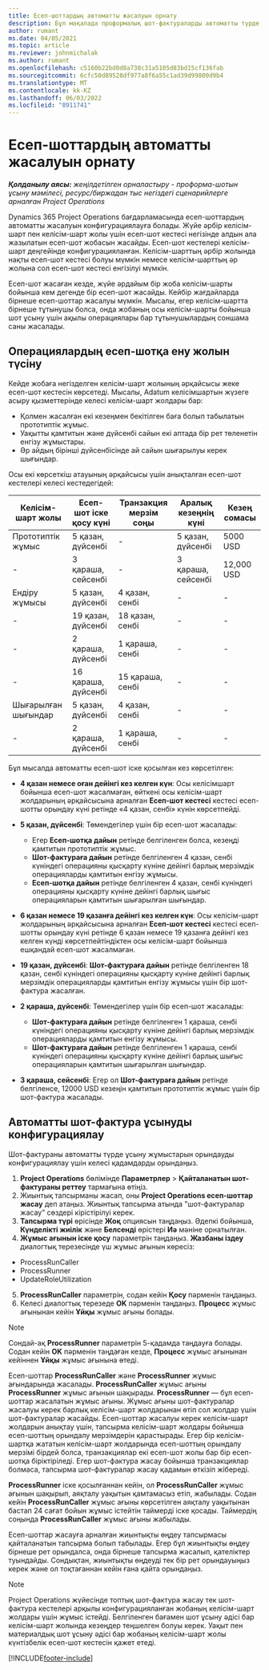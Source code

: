 ```yaml
---
title: Есеп-шоттардың автоматты жасалуын орнату
description: Бұл мақалада проформалық шот-фактураларды автоматты түрде жасауды орнату және конфигурациялау туралы ақпарат берілген.
author: rumant
ms.date: 04/05/2021
ms.topic: article
ms.reviewer: johnmichalak
ms.author: rumant
ms.openlocfilehash: c5160b22bd0d8a738c31a5105d83bd15cf136fab
ms.sourcegitcommit: 6cfc50d89528df977a8f6a55c1ad39d99800d9b4
ms.translationtype: MT
ms.contentlocale: kk-KZ
ms.lasthandoff: 06/03/2022
ms.locfileid: "8911741"
---
```

# <a name="set-up-automatic-invoice-creation"></a>Есеп-шоттардың автоматты жасалуын орнату 
 
_**Қолданылу аясы:** жеңілдетілген орналастыру - проформа-шотын ұсыну мәмілесі, ресурс/биржадан тыс негіздегі сценарийлерге арналған Project Operations_

Dynamics 365 Project Operations бағдарламасында есеп-шоттардың автоматты жасалуын конфигурациялауға болады. Жүйе әрбір келісім-шарт пен келісім-шарт жолы үшін есеп-шот кестесі негізінде алдын ала жазылатын есеп-шот жобасын жасайды. Есеп-шот кестелері келісім-шарт деңгейінде конфигурацияланған. Келісім-шарттың әрбір жолында нақты есеп-шот кестесі болуы мүмкін немесе келісім-шарттың әр жолына сол есеп-шот кестесі енгізілуі мүмкін.

Есеп-шот жасаған кезде, жүйе әрдайым бір жоба келісім-шарты бойынша кем дегенде бір есеп-шот жасайды. Кейбір жағдайларда бірнеше есеп-шоттар жасалуы мүмкін. Мысалы, егер келісім-шартта бірнеше тұтынушы болса, онда жобаның осы келісім-шарты бойынша шот ұсыну үшін ақылы операциялары бар тұтынушылардың соншама саны жасалады.

## <a name="understand-how-transactions-are-included-on-an-invoice"></a>Операциялардың есеп-шотқа ену жолын түсіну 

Кейде жобаға негізделген келісім-шарт жолының әрқайсысы жеке есеп-шот кестесін көрсетеді. Мысалы, Adatum келісімшартын жүзеге асыру қызметтерінде келесі келісім-шарт жолдары бар:

- Қолмен жасалған екі кезеңмен бекітілген баға болып табылатын прототиптік жұмыс.
- Уақытты қамтитын және дүйсенбі сайын екі аптада бір рет төленетін енгізу жұмыстары.
- Әр айдың бірінші дүйсенбісінде ай сайын шығарылуы керек шығындар.

Осы екі көрсеткіш атауының әрқайсысы үшін анықталған есеп-шот кестелері келесі кестедегідей:

| Келісім-шарт жолы | Есеп-шот іске қосу күні | Транзакция мерзім соңы | Аралық кезеңнің күні | Кезең сомасы |
| --- | --- | --- | --- | --- |
| Прототиптік жұмыс | 5 қазан, дүйсенбі | - | 5 қазан, дүйсенбі | 5000 USD |
| - | 3 қараша, сейсенбі | - | 3 қараша, сейсенбі | 12,000 USD |
| Ендіру жұмысы | 5 қазан, дүйсенбі | 4 қазан, сенбі | - | - |
| - | 19 қазан, дүйсенбі | 18 қазан, сенбі | - | - |
| - | 2 қараша, дүйсенбі | 1 қараша, сенбі | - | - |
| - | 16 қараша, дүйсенбі | 15 қараша, сенбі | - | - |
| Шығарылған шығындар | 5 қазан, дүйсенбі | 4 қазан, сенбі | - | - |
| - | 2 қараша, дүйсенбі | 1 қараша, сенбі | - | - |

Бұл мысалда автоматты есеп-шот іске қосылған кез көрсетілген:

- **4 қазан немесе оған дейінгі кез келген күн**: Осы келісімшарт бойынша есеп-шот жасалмаған, өйткені осы келісім-шарт жолдарының әрқайсысына арналған **Есеп-шот кестесі** кестесі есеп-шотты орындау күні ретінде «4 қазан, сенбі» күнін көрсетпейді.
- **5 қазан, дүйсенбі**: Төмендегілер үшін бір есеп-шот жасалады:

    - Егер **Есеп-шотқа дайын** ретінде белгіленген болса, кезеңді қамтитын прототиптік жұмыс.
    - **Шот-фактураға дайын** ретінде белгіленген 4 қазан, сенбі күніндегі операцияны қысқарту күніне дейінгі барлық мерзімдік операцияларды қамтитын енгізу жұмысы.
    - **Есеп-шотқа дайын** ретінде белгіленген 4 қазан, сенбі күніндегі операцияны қысқарту күніне дейінгі барлық шығыс операцияларын қамтитын шығарылған шығындар.
  
- **6 қазан немесе 19 қазанға дейінгі кез келген күн**: Осы келісім-шарт жолдарының әрқайсысына арналған **Есеп-шот кестесі** кестесі есеп-шотты орындау күні ретінде 6 қазан немесе 19 қазанға дейінгі кез келген күнді көрсетпейтіндіктен осы келісім-шарт бойынша ешқандай есеп-шот жасалмаған.
- **19 қазан, дүйсенбі**: **Шот-фактураға дайын** ретінде белгіленген 18 қазан, сенбі күніндегі операцияны қысқарту күніне дейінгі барлық мерзімдік операцияларды қамтитын енгізу жұмысы үшін бір шот-фактура жасалған.
- **2 қараша, дүйсенбі**: Төмендегілер үшін бір есеп-шот жасалады:

    - **Шот-фактураға дайын** ретінде белгіленген 1 қараша, сенбі күніндегі операцияны қысқарту күніне дейінгі барлық мерзімдік операцияларды қамтитын енгізу жұмысы.
    - **Шот-фактураға дайын** ретінде белгіленген 1 қараша, сенбі күніндегі операцияны қысқарту күніне дейінгі барлық шығыс операцияларын қамтитын шығарылған шығындар.

- **3 қараша, сейсенбі**: Егер ол **Шот-фактураға дайын** ретінде белгіленсе, 12000 USD кезеңін қамтитын прототиптік жұмыс үшін бір шот-фактура жасалады.

## <a name="configure-automatic-invoicing"></a>Автоматты шот-фактура ұсынуды конфигурациялау

Шот-фактураны автоматты түрде ұсыну жұмыстарын орындауды конфигурациялау үшін келесі қадамдарды орындаңыз.

1. **Project Operations** бөлімінде **Параметрлер** > **Қайталанатын шот-фактураны реттеу** тармағына өтіңіз.
2. Жиынтық тапсырманы жасап, оны **Project Operations есеп-шоттар жасау** деп атаңыз. Жиынтық тапсырма атында "шот-фактуралар жасау" сөздері кірістірілуі керек.
3. **Тапсырма түрі** өрісінде **Жоқ** опциясын таңдаңыз. Әдепкі бойынша, **Күнделікті жиілік** және **Белсенді** өрістері **Иә** мәніне орнатылған.
4. **Жұмыс ағынын іске қосу** параметрін таңдаңыз. **Жазбаны іздеу** диалогтық терезесінде үш жұмыс ағынын көресіз:

- ProcessRunCaller
- ProcessRunner
- UpdateRoleUtilization

5. **ProcessRunCaller** параметрін, содан кейін **Қосу** пәрменін таңдаңыз.
6. Келесі диалогтық терезеде **OK** пәрменін таңдаңыз. **Процесс** жұмыс ағынынан кейін **Ұйқы** жұмыс ағыны болады. 

> [!NOTE]
> Сондай-ақ **ProcessRunner** параметрін 5-қадамда таңдауға болады. Содан кейін **OK** пәрменін таңдаған кезде, **Процесс** жұмыс ағынынан кейіннен **Ұйқы** жұмыс ағынына өтеді.

Есеп-шоттар **ProcessRunCaller** және **ProcessRunner** жұмыс ағындарында жасалады. **ProcessRunCaller** жұмыс ағыны **ProcessRunner** жұмыс ағынын шақырады. **ProcessRunner** — бұл есеп-шоттар жасалатын жұмыс ағыны. Жұмыс ағыны шот-фактуралар жасалуы керек барлық келісім-шарт жолдарынан өтіп сол жолдар үшін шот-фактуралар жасайды. Есеп-шоттар жасалуы керек келісім-шарт жолдарын анықтау үшін, тапсырма келісім-шарт жолдары бойынша есеп-шоттың орындалу мерзімдерін қарастырады. Егер бір келісім-шартқа жататын келісім-шарт жолдарында есеп-шоттың орындалу мерзімі бірдей болса, транзакциялар екі есеп-шот жолы бар бір есеп-шотқа біріктіріледі. Егер шот-фактура жасау бойынша транзакциялар болмаса, тапсырма шот-фактуралар жасау қадамын өткізіп жібереді.

**ProcessRunner** іске қосылғаннан кейін, ол **ProcessRunCaller** жұмыс ағынын шақырып, аяқталу уақытын қамтамасыз етіп, жабылады. Содан кейін **ProcessRunCaller** жұмыс ағыны көрсетілген аяқталу уақытынан бастап 24 сағат бойын жұмыс істейтін таймерді іске қосады. Таймердің соңында **ProcessRunCaller** жұмыс ағыны жабылады.

Есеп-шоттар жасауға арналған жиынтықты өңдеу тапсырмасы қайталанатын тапсырма болып табылады. Егер бұл жиынтықты өңдеу бірнеше рет орындалса, онда бірнеше тапсырма жасалып, қателіктер туындайды. Сондықтан, жиынтықты өңдеуді тек бір рет орындауыңыз керек және ол тоқтағаннан кейін ғана қайта орындаңыз.

> [!NOTE]
> Project Operations жүйесінде топтық шот-фактура жасау тек шот-фактура кестелері арқылы конфигурацияланған жобаның келісім-шарт жолдары үшін жұмыс істейді. Белгіленген бағамен шот ұсыну әдісі бар келісім-шарт жолында кезеңдер теңшелген болуы керек. Уақыт пен материалдық шот ұсыну әдісі бар жобаның келісім-шарт жолы күнтізбелік есеп-шот кестесін қажет етеді.


[!INCLUDE[footer-include](../../includes/footer-banner.md)]
